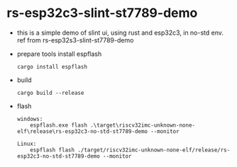 # rs-esp32c3-slint-st7789-demo



- this is a simple demo of slint ui, using rust and esp32c3, in no-std env.
    ref from  rs-esp32s3-slint-st7789-demo

- prepare tools
	install espflash
    ~~~shell
	cargo install espflash
    ~~~

- build

    ~~~shell
    cargo build --release
    ~~~
    
- flash
    ~~~shell
    windows:
        espflash.exe flash .\target\riscv32imc-unknown-none-elf\release\rs-esp32c3-no-std-st7789-demo --monitor

    Linux:
        espflash flash ./target/riscv32imc-unknown-none-elf/release/rs-esp32c3-no-std-st7789-demo --monitor
    ~~~